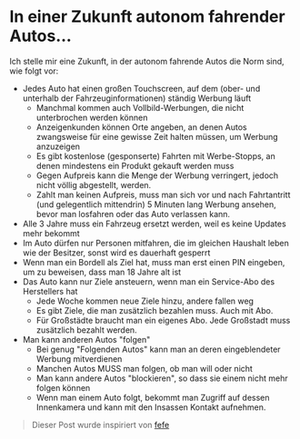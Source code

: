 # In einer Zukunft autonom fahrender Autos...  

Ich stelle mir eine Zukunft, in der autonom fahrende Autos die Norm sind, wie folgt vor:

  - Jedes Auto hat einen großen Touchscreen, auf dem (ober- und unterhalb der Fahrzeuginformationen) ständig Werbung läuft
    - Manchmal kommen auch Vollbild-Werbungen, die nicht unterbrochen werden können
    - Anzeigenkunden können Orte angeben, an denen Autos zwangsweise für eine gewisse Zeit halten müssen, um Werbung anzuzeigen
    - Es gibt kostenlose (gesponserte) Fahrten mit Werbe-Stopps, an denen mindestens ein Produkt gekauft werden muss
    - Gegen Aufpreis kann die Menge der Werbung verringert, jedoch nicht völlig abgestellt, werden.
    - Zahlt man keinen Aufpreis, muss man sich vor und nach Fahrtantritt (und gelegentlich mittendrin) 5 Minuten lang Werbung ansehen,
      bevor man losfahren oder das Auto verlassen kann.
  - Alle 3 Jahre muss ein Fahrzeug ersetzt werden, weil es keine Updates mehr bekommt
  - Im Auto dürfen nur Personen mitfahren, die im gleichen Haushalt leben wie der Besitzer, sonst wird es dauerhaft gesperrt
  - Wenn man ein Bordell als Ziel hat, muss man erst einen PIN eingeben, um zu beweisen, dass man 18 Jahre alt ist
  - Das Auto kann nur Ziele ansteuern, wenn man ein Service-Abo des Herstellers hat
    - Jede Woche kommen neue Ziele hinzu, andere fallen weg
    - Es gibt Ziele, die man zusätzlich bezahlen muss. Auch mit Abo.
    - Für Großstädte braucht man ein eigenes Abo. Jede Großstadt muss zusätzlich bezahlt werden.
  - Man kann anderen Autos "folgen"
    - Bei genug "Folgenden Autos" kann man an deren eingeblendeter Werbung mitverdienen
    - Manchen Autos MUSS man folgen, ob man will oder nicht
    - Man kann andere Autos "blockieren", so dass sie einem nicht mehr folgen können
    - Wenn man einem Auto folgt, bekommt man Zugriff auf dessen Innenkamera und kann mit den Insassen
      Kontakt aufnehmen.

> Dieser Post wurde inspiriert von [fefe](https://blog.fefe.de/?ts=9955e9ab)

